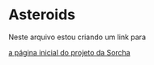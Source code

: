 # Asteroids
<!DOCTYPE html>
<html lang="en-US">
 <head>
  <meta charset="utf-8">
  <meta name="viewport" content="widht=device-widht">
 </head>
  <body>
<p>Neste arquivo estou criando um link para</p>
  <a 
    href="https://www.github.com/Silky-number8/Asteroids/blob/main/Links/Index.html"
    title="A página inicial do projeto da Sorcha"/>
<p>a página inicial do projeto da Sorcha</p>
  </a>
  </body>
</html>
